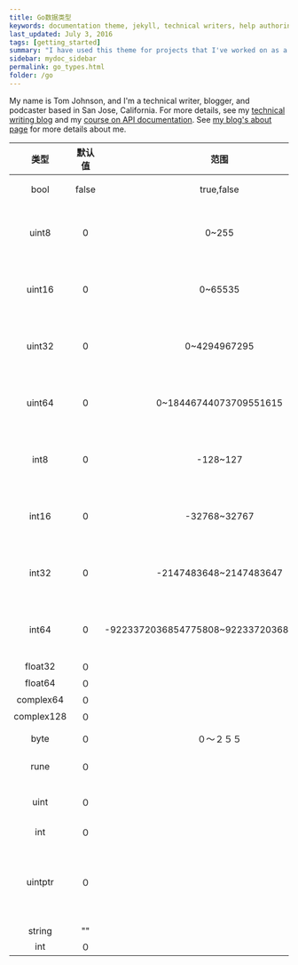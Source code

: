 ```yaml
---
title: Go数据类型
keywords: documentation theme, jekyll, technical writers, help authoring tools, hat replacements
last_updated: July 3, 2016
tags: [getting_started]
summary: "I have used this theme for projects that I've worked on as a professional technical writer."
sidebar: mydoc_sidebar
permalink: go_types.html
folder: /go
---
```


My name is Tom Johnson, and I'm a technical writer, blogger, and podcaster based in San Jose, California. For more details, see my [technical writing blog](http://idratherbewriting.com) and my [course on API documentation](http://idratherbewriting.com/learnapidoc/).  See [my blog's about page](http://idratherbewriting.com/aboutme/) for more details about me.



| 类型         | 默认值    | 范围                      |  说明     | 
| :----------:| :-------:| :---------------: | :----------: | 
| bool       | false   | true,false                　 |   布尔型        | ｜
| uint8      | 0       | 0~255                   　   |８位无符号整型    | |
| uint16     | 0       | 0~65535                　    |16位无符号整型    | |
| uint32     | 0       | 0~4294967295                 |32位无符号整型    | |
| uint64     | 0       | 0~18446744073709551615       |64位无符号整型    | |
| int8       | 0       | -128~127                     |８位带符号整型    | |
| int16      | 0       | -32768~32767                 |16位带符号整型    | |
| int32      | 0       | -2147483648~2147483647       |32位带符号整型    | |
| int64      | 0       | -9223372036854775808~9223372036854775807 |64位带符号整型| |
| float32    | ０      |                              |            |  |
| float64    | ０      |                              |            |  |
| complex64  | ０      |                              |            |  |
| complex128 | ０      |                              |            |  |
| byte       | ０      |    ０～２５５                  | 同uint8    |  |
| rune       | ０      |                              | 同int32    |  |
| uint       | ０      |                              | 32位或64位  |  |
| int        | ０      |                              |            |  |
| uintptr    | ０      |                              | 无符号整型，存放一个指针  |  |
| string     | ""      |                              |            |  |
| int        | ０      |                              |             |  |

